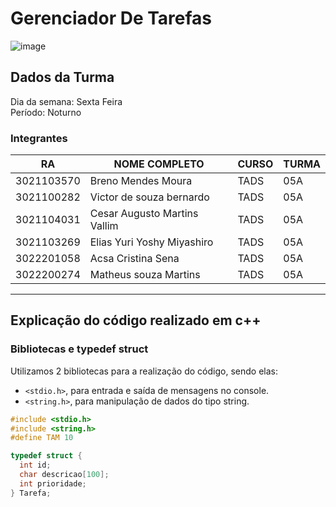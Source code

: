 # Gerenciador De Tarefas

<div class="centered">
  
![image](https://github.com/BrenoMendesMoura/GerenciadorDeTarefas/assets/80074264/5ae3b881-801b-4b37-a1b5-91b139fec0eb)
  
</div>

## Dados da Turma <br>
Dia da semana: Sexta Feira <br>
Período: Noturno <br>

### Integrantes

|RA| NOME COMPLETO| CURSO | TURMA |
| ------------ | ------------ | ------------ | ------------ |
|3021103570|Breno Mendes Moura|TADS|05A|
|3021100282|Victor de souza bernardo|TADS|05A|
|3021104031|Cesar Augusto Martins Vallim|TADS|05A|
|3021103269|Elias Yuri Yoshy Miyashiro|TADS|05A|
|3022201058|Acsa Cristina Sena|TADS|05A|
|3022200274|Matheus souza Martins|TADS|05A|


<hr>

## Explicação do código realizado em c++

### Bibliotecas e typedef struct
Utilizamos 2 bibliotecas para a realização do código, sendo elas:
- `<stdio.h>`, para entrada e saída de mensagens no console.
- `<string.h>`, para manipulação de dados do tipo string.

```c
#include <stdio.h>
#include <string.h>
#define TAM 10

typedef struct {
  int id;
  char descricao[100];
  int prioridade;
} Tarefa;
```
